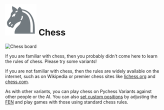 # ![Chess](https://github.com/gbtami/pychess-variants/blob/master/static/icons/chess.svg) Chess

![Chess board](https://github.com/gbtami/pychess-variants/blob/master/static/images/CVariantsGuide/Chess.png?raw=true)

If you are familiar with chess, then you probably didn't come here to learn the rules of chess. Please try some variants!

If you are not familiar with chess, then the rules are widely available on the internet, such as on Wikipedia or premier chess sites like [lichess.org](https://lichess.org/) and [chess.com](https://www.chess.com/).

As with other variants, you can play chess on Pychess Variants against other people or the AI. You can also [set custom positions](https://www.pychess.org/editor/chess) by adjusting the [FEN](https://en.wikipedia.org/wiki/Forsyth%E2%80%93Edwards_Notation) and play games with those using standard chess rules.
